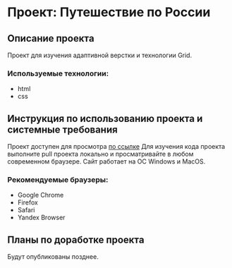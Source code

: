 # Проект: Путешествие по России

## Описание проекта
Проект для изучения адаптивной верстки и технологии Grid.

### Используемые технологии:
* html
* css

## Инструкция по использованию проекта и системные требования
Проект доступен для просмотра [по ссылке](https://densheff1.github.io/russian-travel/)
Для изучения кода проекта выполните pull проекта локально и просматривайте в любом современном браузере.
Сайт работает на ОС Windows и MacOS.

### Рекомендуемые браузеры:
* Google Chrome
* Firefox
* Safari
* Yandex Browser

## Планы по доработке проекта
Будут опубликованы позднее.
